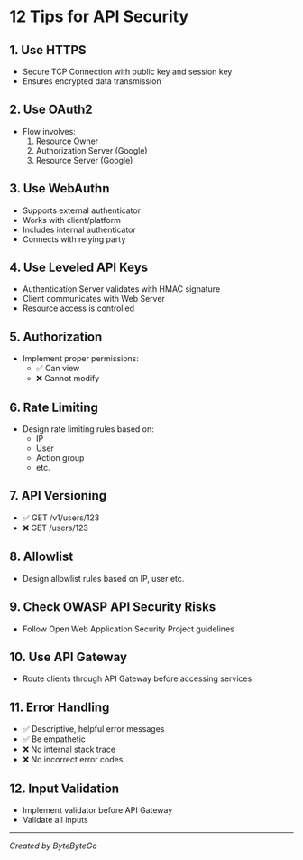# 12 Tips for API Security

## 1. Use HTTPS
- Secure TCP Connection with public key and session key
- Ensures encrypted data transmission

## 2. Use OAuth2
- Flow involves:
  1. Resource Owner
  2. Authorization Server (Google)
  3. Resource Server (Google)

## 3. Use WebAuthn
- Supports external authenticator
- Works with client/platform
- Includes internal authenticator
- Connects with relying party

## 4. Use Leveled API Keys
- Authentication Server validates with HMAC signature
- Client communicates with Web Server
- Resource access is controlled

## 5. Authorization
- Implement proper permissions:
  - ✅ Can view
  - ❌ Cannot modify

## 6. Rate Limiting
- Design rate limiting rules based on:
  - IP
  - User
  - Action group
  - etc.

## 7. API Versioning
- ✅ GET /v1/users/123
- ❌ GET /users/123

## 8. Allowlist
- Design allowlist rules based on IP, user etc.

## 9. Check OWASP API Security Risks
- Follow Open Web Application Security Project guidelines

## 10. Use API Gateway
- Route clients through API Gateway before accessing services

## 11. Error Handling
- ✅ Descriptive, helpful error messages
- ✅ Be empathetic
- ❌ No internal stack trace
- ❌ No incorrect error codes

## 12. Input Validation
- Implement validator before API Gateway
- Validate all inputs

---
*Created by ByteByteGo*